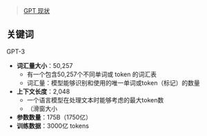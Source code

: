 > [GPT 现状](https://waytoagi.feishu.cn/wiki/IXjfwF9l9iX0IzkUg1Ec0Vcinx3)
## 关键词
GPT-3
- **词汇量大小**：50,257
	- 有一个包含50,257个不同单词或 token 的词汇表
	- 词汇量：模型能够识别和使用的唯一单词或token（标记）的数量
- **上下文长度**：2,048
	- 一个语言模型在处理文本时能够考虑的最大token数
	- （滑窗大小
- **参数数量**：175B（1750亿）
- **训练数据**：3000亿 tokens